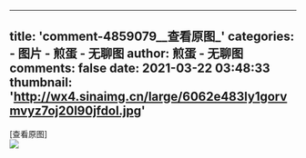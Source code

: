 
---
title: 'comment-4859079__查看原图_'
categories: 
    - 图片
    - 煎蛋 - 无聊图
author: 煎蛋 - 无聊图
comments: false
date: 2021-03-22 03:48:33
thumbnail: 'http://wx4.sinaimg.cn/large/6062e483ly1gorvmvyz7oj20l90jfdol.jpg'
---

<div>   
[查看原图]<br><img src="http://wx4.sinaimg.cn/large/6062e483ly1gorvmvyz7oj20l90jfdol.jpg" referrerpolicy="no-referrer"><br>  
</div>
            